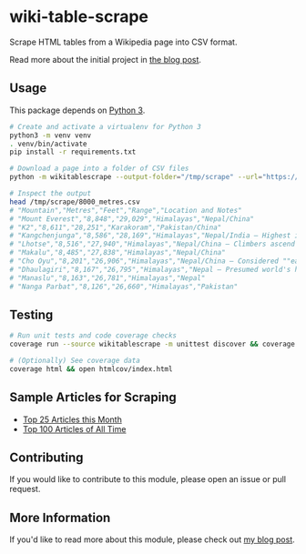 # wiki-table-scrape

Scrape HTML tables from a Wikipedia page into CSV format.

Read more about the initial project in [the blog post][blog-post].

## Usage

This package depends on [Python 3](https://www.python.org/downloads/).

```sh
# Create and activate a virtualenv for Python 3
python3 -m venv venv
. venv/bin/activate
pip install -r requirements.txt

# Download a page into a folder of CSV files
python -m wikitablescrape --output-folder="/tmp/scrape" --url="https://en.wikipedia.org/wiki/List_of_mountains_by_elevation"

# Inspect the output
head /tmp/scrape/8000_metres.csv
# "Mountain","Metres","Feet","Range","Location and Notes"
# "Mount Everest","8,848","29,029","Himalayas","Nepal/China"
# "K2","8,611","28,251","Karakoram","Pakistan/China"
# "Kangchenjunga","8,586","28,169","Himalayas","Nepal/India – Highest in India"
# "Lhotse","8,516","27,940","Himalayas","Nepal/China – Climbers ascend Lhotse Face in climbing Everest"
# "Makalu","8,485","27,838","Himalayas","Nepal/China"
# "Cho Oyu","8,201","26,906","Himalayas","Nepal/China – Considered ""easiest"" eight-thousander"
# "Dhaulagiri","8,167","26,795","Himalayas","Nepal – Presumed world's highest from 1808-1838"
# "Manaslu","8,163","26,781","Himalayas","Nepal"
# "Nanga Parbat","8,126","26,660","Himalayas","Pakistan"
```

## Testing

```sh
# Run unit tests and code coverage checks
coverage run --source wikitablescrape -m unittest discover && coverage report --fail-under=80

# (Optionally) See coverage data
coverage html && open htmlcov/index.html
```

## Sample Articles for Scraping

- [Top 25 Articles this Month](https://en.wikipedia.org/wiki/Wikipedia:Top_25_Report)
- [Top 100 Articles of All Time](https://en.wikipedia.org/wiki/Wikipedia:Multiyear_ranking_of_most_viewed_pages#Top-100_list)

## Contributing

If you would like to contribute to this module, please open an issue or pull request.

## More Information

If you'd like to read more about this module, please check out [my blog post][blog-post].

[blog-post]: https://roche.io/2016/05/scrape-wikipedia-with-python
